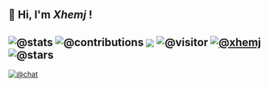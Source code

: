 ## 👋 Hi, I'm _Xhemj_ !

![@stats](https://github-readme-stats.vercel.app/api?username=xhemj&show_icons=true)
![@contributions](https://ghchart.rshah.org/xhemj)
<img align="center" src="https://via.placeholder.com/600x1.png/fff/fff"></img>
![@visitor](https://visitor-badge.glitch.me/badge?page_id=xhemj.xhemj)
[![@xhemj](https://img.shields.io/badge/-xhemj-black?style=flat-square&logo=github)](https://github.com/xhemj)
![@stars](https://img.shields.io/github/stars/xhemj?style=flat-square)
---
[![@chat](https://chat.getloli.com/room/@xhemj-github-readme/svg?title=xhemj&theme=light)](https://chat.getloli.com/room/@xhemj-github-readme?title=xhemj)
